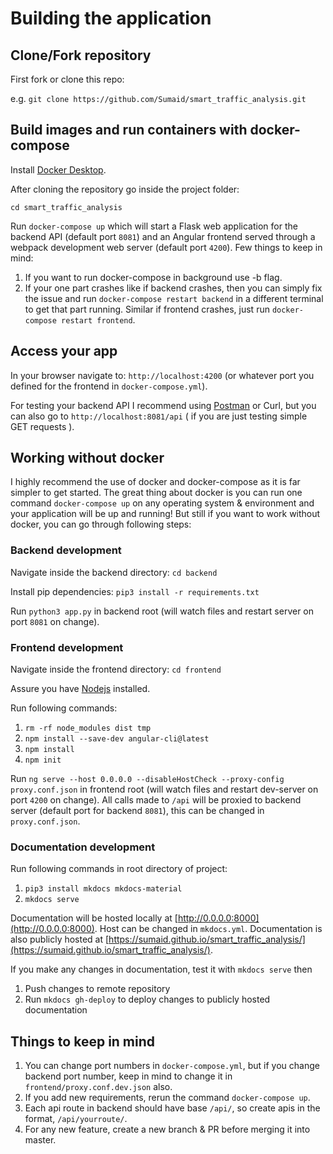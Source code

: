 # Building the application

## Clone/Fork repository

First fork or clone this repo:

e.g. `git clone https://github.com/Sumaid/smart_traffic_analysis.git`
 

## Build images and run containers with docker-compose

Install [Docker Desktop](https://docs.docker.com/get-docker/).

After cloning the repository go inside the project folder:

`cd smart_traffic_analysis`

Run `docker-compose up` which will start a Flask web application for the backend API (default port `8081`) and an Angular frontend served through a webpack development web server (default port `4200`).
Few things to keep in mind:
1. If you want to run docker-compose in background use -b flag.
2. If your one part crashes like if backend crashes, then you can simply fix the issue and run `docker-compose restart backend` in a different terminal to get that part running.
Similar if frontend crashes, just run `docker-compose restart frontend`.

## Access your app

In your browser navigate to: `http://localhost:4200` (or whatever port you defined for the frontend in `docker-compose.yml`).

For testing your backend API I recommend using [Postman](https://www.getpostman.com/) or Curl, but you can also go to `http://localhost:8081/api` ( if you are just testing simple GET requests ).
  

## Working __without__ docker 

I highly recommend the use of docker and docker-compose as it is far simpler to get started. The great thing about docker is you can run one command `docker-compose up` on any operating system & environment and your application will be up and running!
But still if you want to work without docker, you can go through following steps:

### Backend development

Navigate inside the backend directory: `cd backend`

Install pip dependencies: `pip3 install -r requirements.txt`

Run `python3 app.py` in backend root (will watch files and restart server on port `8081` on change).

### Frontend development

Navigate inside the frontend directory: `cd frontend`

Assure you have [Nodejs](https://nodejs.org/en/) installed.

Run following commands: 

1. `rm -rf node_modules dist tmp` 
2. `npm install --save-dev angular-cli@latest`
3. `npm install`
4. `npm init`

Run `ng serve --host 0.0.0.0 --disableHostCheck --proxy-config proxy.conf.json` in frontend root (will watch files and restart dev-server on port `4200` on change).
All calls made to `/api` will be proxied to backend server (default port for backend `8081`), this can be changed in `proxy.conf.json`.

### Documentation development

Run following commands in root directory of project: 

1. `pip3 install mkdocs mkdocs-material` 
2. `mkdocs serve` 

Documentation will be hosted locally at [http://0.0.0.0:8000](http://0.0.0.0:8000). Host can be changed in `mkdocs.yml`.
Documentation is also publicly hosted at [https://sumaid.github.io/smart_traffic_analysis/](https://sumaid.github.io/smart_traffic_analysis/).

If you make any changes in documentation, test it with `mkdocs serve` then 

1. Push changes to remote repository
2. Run `mkdocs gh-deploy` to deploy changes to publicly hosted documentation


## Things to keep in mind

1. You can change port numbers in `docker-compose.yml`, but if you change backend port number, 
keep in mind to change it in `frontend/proxy.conf.dev.json` also.
2. If you add new requirements, rerun the command `docker-compose up`.
3. Each api route in backend should have base `/api/`, so create apis in the format, `/api/yourroute/`.
4. For any new feature, create a new branch & PR before merging it into master.